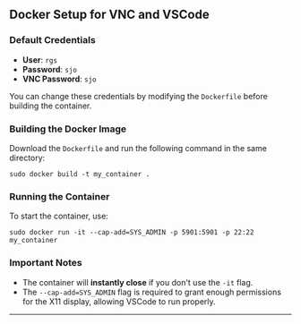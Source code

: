 ## Docker Setup for VNC and VSCode

### Default Credentials

- **User**: `rgs`
- **Password**: `sjo`
- **VNC Password**: `sjo`

You can change these credentials by modifying the `Dockerfile` before building the container.

### Building the Docker Image

Download the `Dockerfile` and run the following command in the same directory:
```
sudo docker build -t my_container .
```
### Running the Container

To start the container, use:
```
sudo docker run -it --cap-add=SYS_ADMIN -p 5901:5901 -p 22:22 my_container
```
### Important Notes

- The container will **instantly close** if you don't use the `-it` flag.
- The `--cap-add=SYS_ADMIN` flag is required to grant enough permissions for the X11 display, allowing VSCode to run properly.

---
